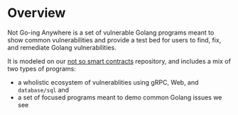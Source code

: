 # Overview

Not Go-ing Anywhere is a set of vulnerable Golang programs meant to show common vulnerabilities and provide a test bed for users to find, fix, and remediate Golang vulnerabilities.

It is modeled on our [not so smart contracts](https://github.com/crytic/not-so-smart-contracts) repository, and includes a mix of two types of programs:

- a wholistic ecosystem of vulnerablities using gRPC, Web, and `database/sql` and
- a set of focused programs meant to demo common Golang issues we see

